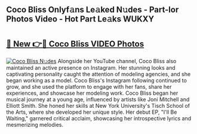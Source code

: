 ## Coco Bliss Onlyf𝚊ns Le𝚊ked N𝚞des - Part-lor Photos Video - Hot Part Le𝚊ks WUKXY

# <h2><a href="http://ac29246.deff.icu/?id=Coco+Bliss">🔗 New 👉🔴 Coco Bliss VIDEO Photos</a></h2>

[![Coco Bliss N𝚞des](https://i.imgur.com/rIISA9y.gif)](http://ac29246.deff.icu/?id=Coco+Bliss)
Alongside her YouTube channel, Coco Bliss also maintained an active presence on Instagram. Her stunning looks and captivating personality caught the attention of modeling agencies, and she began working as a model. Coco Bliss's Instagram following continued to grow, and she used the platform to engage with her fans, share her experiences, and showcase her modeling work. Coco Bliss began her musical journey at a young age, influenced by artists like Joni Mitchell and Elliott Smith. She honed her skills at New York University's Tisch School of the Arts, where she developed her unique style. Her debut EP, "I'll Be Waiting," garnered critical acclaim, showcasing her introspective lyrics and mesmerizing melodies.
